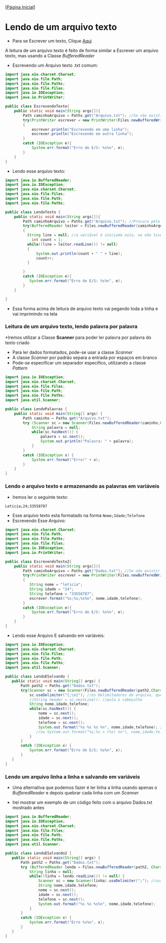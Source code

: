 [[Página Inicial](../prog_java/home.md)]

# Lendo de um arquivo texto

* Para se Escrever um texto, Clique [Aqui](https://github.com/F4NT0/Java_Basics/wiki/Writing_Files)

A leitura de um arquivo texto é feito de forma similar a Escrever um arquivo texto, mas usando a Classe _BufferedReader_

* Escrevendo um Arquivo texto .txt comum:

```java
import java.nio.charset.Charset;
import java.nio.file.Path;
import java.nio.file.Paths;
import java.nio.file.Files;
import java.io.IOException;
import java.io.PrintWriter;

public class EscrevendoTexto{
    public static void main(String args[]){
        Path caminhoArquivo = Paths.get("Arquivo.txt"); //Se não existir ele irá criar um
        try(PrintWriter escrever = new PrintWriter(Files.newBufferedWriter(caminhoArquivo, Charset.forName("utf8"))))
        {
            escrever.println("Escrevendo em uma linha");
            escrever.println("Escrevendo em outra linha");
        }
        catch (IOException e){
            System.err.format("Erro de E/S: %s%n", e);
        }
    }
}
```

* Lendo esse arquivo texto:

```java
import java.io.BufferedReader;
import java.io.IOException;
import java.nio.charset.Charset;
import java.nio.file.Files;
import java.nio.file.Path;
import java.nio.file.Paths;

public class LendoTexto {
    public static void main(String args[]){
        Path caminhoArquivo = Paths.get("Arquivo.txt"); //Procura pelo arquivo específico
        try(BufferedReader leitor = Files.newBufferedReader(caminhoArquivo, Charset.forName("utf8")))
        {
          String line = null; //a variável é iniciada nula, se não tiver informação no arquivo
            int count = 1;
          while((line = leitor.readLine()) != null)
          {
              System.out.println(count + " " + line);
              count++;
          }

        }
        catch (IOException e){
           System.err.format("Erro de E/S: %s%n", e);
        }
    }

}

```

* Essa forma acima de leitura de arquivo texto vai pegando toda a linha e vai imprimindo na tela

### Leitura de um arquivo texto, lendo palavra por palavra

*Iremos utilizar a Classe **Scanner** para poder ler palavra por palavra do texto criado
* Para ler dados formatados, pode-se usar a classe _Scanner_
* A classe _Scanner_ por padrão separa a entrada por espaços em branco
* Pode-se especificar um separador especifico, utilizando a classe _Pattern_

```java
import java.io.IOException;
import java.nio.charset.Charset;
import java.nio.file.Files;
import java.nio.file.Path;
import java.nio.file.Paths;
import java.util.Scanner;

public class LendoPalavras {
    public static void main(String[] args) {
    	Path caminho = Paths.get("Arquivo.txt");
    	try (Scanner sc = new Scanner(Files.newBufferedReader(caminho,Charset.forName("utf8")))){
    		String palavra = null;
    		while(sc.hasNext()) {
    			palavra = sc.next();
    			System.out.println("Palavra: " + palavra);
    		}
    	}
    	catch (IOException x) {
    		System.err.format("Erro!" + x);
    	}
    }
}
```

### Lendo o arquivo texto e armazenando as palavras em variáveis

* Iremos ler o seguinte texto:
```
Leticia;24;33558787
```
* Esse arquivo texto esta formatado na forma `Nome;Idade;Telefone`
* Escrevendo Esse Arquivo:

```java
import java.nio.charset.Charset;
import java.nio.file.Path;
import java.nio.file.Paths;
import java.nio.file.Files;
import java.io.IOException;
import java.io.PrintWriter;

public class EscrevendoTexto2{
    public static void main(String args[]){
        Path caminhoArquivo = Paths.get("Dados.txt"); //Se não existir ele irá criar um
        try(PrintWriter escrever = new PrintWriter(Files.newBufferedWriter(caminhoArquivo, Charset.forName("utf8"))))
        {
           String nome = "leticia";
           String idade = "24";
           String telefone = "33558787";
           escrever.format("%s;%s;%s%n", nome,idade,telefone);
        }
        catch (IOException e){
            System.err.format("Erro de E/S: %s%n", e);
        }
    }
}
```

* Lendo esse Arquivo E salvando em variáveis:

```java
import java.io.IOException;
import java.nio.charset.Charset;
import java.nio.file.Files;
import java.nio.file.Path;
import java.nio.file.Paths;
import java.util.Scanner;

public class LendoESalvando {
   public static void main(String[] args) {
	   Path path2 = Paths.get("Dados.txt");
	   try(Scanner sc = new Scanner(Files.newBufferedReader(path2,Charset.forName("utf8")))){
		   sc.useDelimiter("[;\n]"); //os Delimitadores do arquivo, que não serão lidos
		   //String header = sc.nextLine(); //pula o cabeçalho
		   String nome,idade,telefone;
		   while(sc.hasNext()) {
			   nome = sc.next();
			   idade = sc.next();
			   telefone = sc.next();
			   System.out.format("%s %s %s %n", nome,idade,telefone); //formato da saida 
		      //ou System.out.format("%s,%s = (%s) %n"), nome,idade,telefone);
		   }
	   }
	   catch (IOException x) {
		   System.err.format("Erro de E/S: %s%n", x);
	   }
   }
}

```

### Lendo um arquivo linha a linha e salvando em variáveis

* Uma alternativa que podemos fazer é ler linha a linha usando apenas o _BufferedReader_ e depois quebrar cada linha com um _Scanner_

* Irei mostrar um exemplo de um código feito com o arquivo Dados.txt mostrado antes

```java
import java.io.BufferedReader;
import java.io.IOException;
import java.nio.charset.Charset;
import java.nio.file.Files;
import java.nio.file.Path;
import java.nio.file.Paths;
import java.util.Scanner;

public class LendoESalvando2 {
   public static void main(String[] args) {
	   Path path2 = Paths.get("Dados.txt");
	   try (BufferedReader lendo = Files.newBufferedReader(path2, Charset.defaultCharset())){
		   String linha = null;
		   while((linha = lendo.readLine()) != null) {
			   Scanner sc = new Scanner(linha).useDelimiter(";"); //usando o limitador ;
		       String nome,idade,telefone;
		       nome = sc.next();
		       idade = sc.next();
		       telefone = sc.next();
		       System.out.format("%s %s %s%n", nome,idade,telefone);
		   }
	   }
	   catch (IOException x) {
		   System.err.format("Erro %s%n", x);
	   }
   }
} 


```


